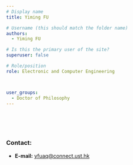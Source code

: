 ```yaml
---
# Display name
title: Yiming FU 

# Username (this should match the folder name)
authors:
  - Yiming FU

# Is this the primary user of the site?
superuser: false

# Role/position
role: Electronic and Computer Engineering



user_groups:
  - Doctor of Philosophy
---
```

<br/>
<br/>
<br/>

###     Contact:
- **E-mail:** yfuaq@connect.ust.hk

